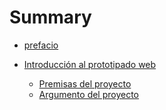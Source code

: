 # Summary

* [prefacio](prefacio.md)

* [Introducción al prototipado web](introduccion/premisas.md)
    
    * [Premisas del proyecto](introduccion/premisas.md)
    * [Argumento del proyecto](introduccion/argumento.md)